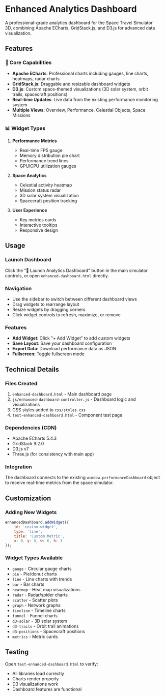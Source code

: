 # Enhanced Analytics Dashboard

A professional-grade analytics dashboard for the Space Travel Simulator 3D, combining Apache ECharts, GridStack.js, and D3.js for advanced data visualization.

## Features

### 🎯 Core Capabilities
- **Apache ECharts**: Professional charts including gauges, line charts, heatmaps, radar charts
- **GridStack.js**: Draggable and resizable dashboard widgets
- **D3.js**: Custom space-themed visualizations (3D solar system, orbit trails, spacecraft positions)
- **Real-time Updates**: Live data from the existing performance monitoring system
- **Multiple Views**: Overview, Performance, Celestial Objects, Space Missions

### 📊 Widget Types
1. **Performance Metrics**
   - Real-time FPS gauge
   - Memory distribution pie chart
   - Performance trend lines
   - GPU/CPU utilization gauges

2. **Space Analytics**
   - Celestial activity heatmap
   - Mission status radar
   - 3D solar system visualization
   - Spacecraft position tracking

3. **User Experience**
   - Key metrics cards
   - Interactive tooltips
   - Responsive design

## Usage

### Launch Dashboard
Click the "🚀 Launch Analytics Dashboard" button in the main simulator controls, or open `enhanced-dashboard.html` directly.

### Navigation
- Use the sidebar to switch between different dashboard views
- Drag widgets to rearrange layout
- Resize widgets by dragging corners
- Click widget controls to refresh, maximize, or remove

### Features
- **Add Widget**: Click "+ Add Widget" to add custom widgets
- **Save Layout**: Save your dashboard configuration
- **Export Data**: Download performance data as JSON
- **Fullscreen**: Toggle fullscreen mode

## Technical Details

### Files Created
1. `enhanced-dashboard.html` - Main dashboard page
2. `js/enhanced-dashboard-controller.js` - Dashboard logic and visualizations
3. CSS styles added to `css/styles.css`
4. `test-enhanced-dashboard.html` - Component test page

### Dependencies (CDN)
- Apache ECharts 5.4.3
- GridStack 9.2.0
- D3.js v7
- Three.js (for consistency with main app)

### Integration
The dashboard connects to the existing `window.performanceDashboard` object to receive real-time metrics from the space simulator.

## Customization

### Adding New Widgets
```javascript
enhancedDashboard.addWidget({
    id: 'custom-widget',
    type: 'line',
    title: 'Custom Metric',
    x: 0, y: 0, w: 6, h: 3
});
```

### Widget Types Available
- `gauge` - Circular gauge charts
- `pie` - Pie/donut charts
- `line` - Line charts with trends
- `bar` - Bar charts
- `heatmap` - Heat map visualizations
- `radar` - Radar/spider charts
- `scatter` - Scatter plots
- `graph` - Network graphs
- `timeline` - Timeline charts
- `funnel` - Funnel charts
- `d3-solar` - 3D solar system
- `d3-trails` - Orbit trail animations
- `d3-positions` - Spacecraft positions
- `metrics` - Metric cards

## Testing

Open `test-enhanced-dashboard.html` to verify:
- All libraries load correctly
- Charts render properly
- D3 visualizations work
- Dashboard features are functional